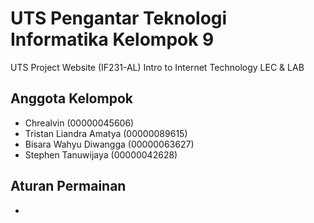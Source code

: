 # UTS Pengantar Teknologi Informatika Kelompok 9
 UTS Project Website (IF231-AL) Intro to Internet Technology LEC & LAB

## Anggota Kelompok
 - Chrealvin (00000045606)
 - Tristan Liandra Amatya (00000089615)
 - Bisara Wahyu Diwangga (00000063627)
 - Stephen Tanuwijaya (00000042628)
 
 ## Aturan Permainan
  - 
 
